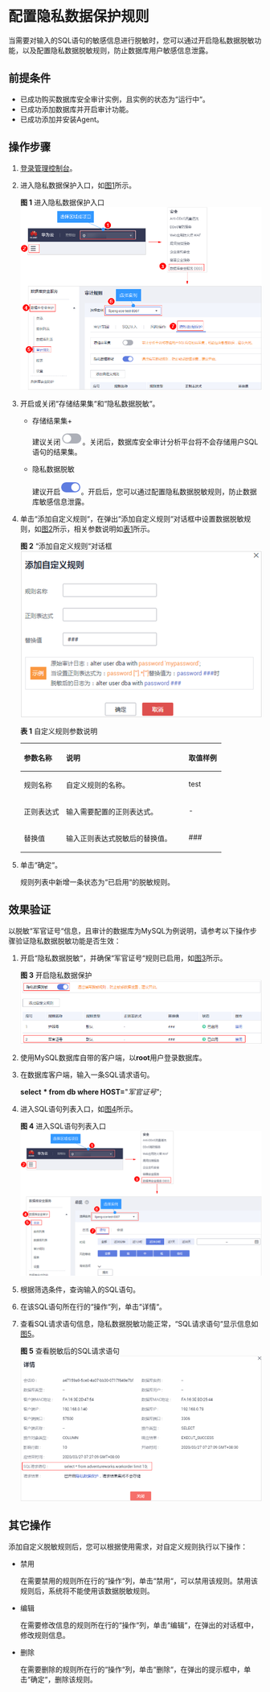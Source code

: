# 配置隐私数据保护规则<a name="dbss_01_0266"></a>

当需要对输入的SQL语句的敏感信息进行脱敏时，您可以通过开启隐私数据脱敏功能，以及配置隐私数据脱敏规则，防止数据库用户敏感信息泄露。

## 前提条件<a name="section441811405410"></a>

-   已成功购买数据库安全审计实例，且实例的状态为“运行中“。
-   已成功添加数据库并开启审计功能。
-   已成功添加并安装Agent。

## 操作步骤<a name="section1466435124817"></a>

1.  [登录管理控制台](https://console.huaweicloud.com/?locale=zh-cn)。
2.  进入隐私数据保护入口，如[图1](#fig61991836131419)所示。

    **图 1**  进入隐私数据保护入口<a name="fig61991836131419"></a>  
    ![](figures/进入隐私数据保护入口.png "进入隐私数据保护入口")

3.  开启或关闭“存储结果集“和“隐私数据脱敏“。
    -   存储结果集+

        建议关闭![](figures/icon-close-1.png)。关闭后，数据库安全审计分析平台将不会存储用户SQL语句的结果集。

    -   隐私数据脱敏

        建议开启![](figures/icon-open-0.png)。开启后，您可以通过配置隐私数据脱敏规则，防止数据库敏感信息泄露。

4.  单击“添加自定义规则“，在弹出“添加自定义规则“对话框中设置数据脱敏规则，如[图2](#fig45721822818)所示，相关参数说明如[表1](#table4295843716304)所示。

    **图 2** “添加自定义规则“对话框<a name="fig45721822818"></a>  
    ![](figures/添加自定义规则对话框.png "添加自定义规则对话框")

    **表 1**  自定义规则参数说明

    <a name="table4295843716304"></a>
    <table><thead align="left"><tr id="row4338993216304"><th class="cellrowborder" valign="top" width="21%" id="mcps1.2.4.1.1"><p id="p2492361616304"><a name="p2492361616304"></a><a name="p2492361616304"></a>参数名称</p>
    </th>
    <th class="cellrowborder" valign="top" width="61%" id="mcps1.2.4.1.2"><p id="p554697916304"><a name="p554697916304"></a><a name="p554697916304"></a>说明</p>
    </th>
    <th class="cellrowborder" valign="top" width="18%" id="mcps1.2.4.1.3"><p id="p4665219216304"><a name="p4665219216304"></a><a name="p4665219216304"></a>取值样例</p>
    </th>
    </tr>
    </thead>
    <tbody><tr id="row1332204111319"><td class="cellrowborder" valign="top" width="21%" headers="mcps1.2.4.1.1 "><p id="p33321041237"><a name="p33321041237"></a><a name="p33321041237"></a>规则名称</p>
    </td>
    <td class="cellrowborder" valign="top" width="61%" headers="mcps1.2.4.1.2 "><p id="p153321841736"><a name="p153321841736"></a><a name="p153321841736"></a>自定义规则的名称。</p>
    </td>
    <td class="cellrowborder" valign="top" width="18%" headers="mcps1.2.4.1.3 "><p id="p1467665173912"><a name="p1467665173912"></a><a name="p1467665173912"></a>test</p>
    </td>
    </tr>
    <tr id="row177601257112915"><td class="cellrowborder" valign="top" width="21%" headers="mcps1.2.4.1.1 "><p id="p137601957182910"><a name="p137601957182910"></a><a name="p137601957182910"></a>正则表达式</p>
    </td>
    <td class="cellrowborder" valign="top" width="61%" headers="mcps1.2.4.1.2 "><p id="p17760145712293"><a name="p17760145712293"></a><a name="p17760145712293"></a>输入需要配置的正则表达式。</p>
    </td>
    <td class="cellrowborder" valign="top" width="18%" headers="mcps1.2.4.1.3 "><p id="p1076010574298"><a name="p1076010574298"></a><a name="p1076010574298"></a>-</p>
    </td>
    </tr>
    <tr id="row0860165713317"><td class="cellrowborder" valign="top" width="21%" headers="mcps1.2.4.1.1 "><p id="p12331342414"><a name="p12331342414"></a><a name="p12331342414"></a>替换值</p>
    </td>
    <td class="cellrowborder" valign="top" width="61%" headers="mcps1.2.4.1.2 "><p id="p17861057634"><a name="p17861057634"></a><a name="p17861057634"></a>输入正则表达式脱敏后的替换值。</p>
    </td>
    <td class="cellrowborder" valign="top" width="18%" headers="mcps1.2.4.1.3 "><p id="p198613573313"><a name="p198613573313"></a><a name="p198613573313"></a>###</p>
    </td>
    </tr>
    </tbody>
    </table>

5.  单击“确定“。

    规则列表中新增一条状态为“已启用“的脱敏规则。


## 效果验证<a name="section12595165223"></a>

以脱敏“军官证号“信息，且审计的数据库为MySQL为例说明，请参考以下操作步骤验证隐私数据脱敏功能是否生效：

1.  开启“隐私数据脱敏“，并确保“军官证号“规则已启用，如[图3](#fig10156628163415)所示。

    **图 3**  开启隐私数据保护<a name="fig10156628163415"></a>  
    ![](figures/开启隐私数据保护.png "开启隐私数据保护")

2.  使用MySQL数据库自带的客户端，以**root**用户登录数据库。
3.  在数据库客户端，输入一条SQL请求语句。

    **select** **\* from db where HOST=**"_军官证号_";

4.  进入SQL语句列表入口，如[图4](#dbss_01_0205_fig129198502518)所示。

    **图 4**  进入SQL语句列表入口<a name="dbss_01_0205_fig129198502518"></a>  
    ![](figures/进入SQL语句列表入口.png "进入SQL语句列表入口")

5.  根据筛选条件，查询输入的SQL语句。
6.  在该SQL语句所在行的“操作“列，单击“详情“。
7.  查看SQL请求语句信息，隐私数据脱敏功能正常，“SQL请求语句“显示信息如[图5](#fig18671194172516)。

    **图 5**  查看脱敏后的SQL请求语句<a name="fig18671194172516"></a>  
    ![](figures/查看脱敏后的SQL请求语句.png "查看脱敏后的SQL请求语句")


## 其它操作<a name="section1952662945517"></a>

添加自定义脱敏规则后，您可以根据使用需求，对自定义规则执行以下操作：

-   禁用

    在需要禁用的规则所在行的“操作“列，单击“禁用“，可以禁用该规则。禁用该规则后，系统将不能使用该数据脱敏规则。

-   编辑

    在需要修改信息的规则所在行的“操作“列，单击“编辑“，在弹出的对话框中，修改规则信息。

-   删除

    在需要删除的规则所在行的“操作“列，单击“删除“，在弹出的提示框中，单击“确定“，删除该规则。


